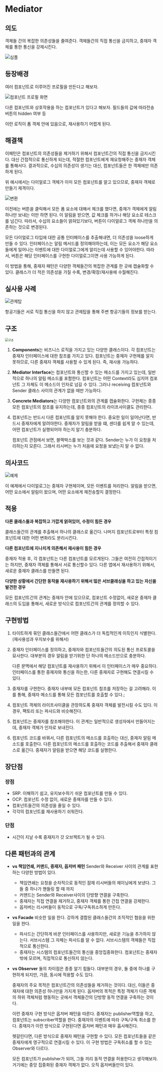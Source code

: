 # Mediator

## 의도

객체들 간의 복잡한 의존성들을 줄여준다. 객체들간의 직접 통신을 금지하고, 중재자 객체를 통한 통신을 강제시킨다.

![심플](https://refactoring.guru/images/patterns/content/mediator/mediator-2x.png)

## 등장배경

여러 컴포넌트로 이루어진 프로필을 만든다고 해보자.

![컴포넌트 프로필 화면](https://refactoring.guru/images/patterns/diagrams/mediator/problem1-en-2x.png)

다른 컴포넌트와 상호작용을 하는 컴포넌트가 있다고 해보자. 필드들의 값에 따라전송 버튼의 hidden 여부 등

이런 로직이 폼 객체 안에 있음으로, 재사용하기 어렵게 된다.

## 해결책 

이패턴은 컴포넌트의 의존성들을 제거하기 위해서 컴포넌트간의 직접 통신을 금지시킨다. 대신 간접적으로 통신하게 되는데, 적절한 컴포넌트에게 재요청해주는 중재자 객체를 통해서다. 결과적으로, 수십의 의존성이 생기는 대신, 컴포넌트들은 한 객체에만 의존하게 된다.

위 예시에서는 다이얼로그 객체가 이미 모든 컴포넌트를 알고 있으므로, 중재자 객체로 만들기 제격이다.

![변환](https://refactoring.guru/images/patterns/diagrams/mediator/solution1-en-2x.png)

이전에는 버튼을 클릭해서 모든 폼 요소에 대해서 체크를 했다면, 중재가 객체에게 알림 하나만 보내는 이만 하면 된다. 이 알림을 받으면, 값 체크를 하거나 해당 요소로 테스크를 넘긴다. 따라서, 수십의 요소들이 얽혀있기보다, 버튼이 다이얼로그 객체 하나만을 의존하는 것으로 변경된다.

모든 다이얼로그 타입에 대한 공통 인터페이스를 추출해내면, 더 의존성을 loose하게 만들 수 있다. 인터페이스는 알림 메서드를 정의해야하는데, 이는 모든 요소가 해당 요소들에게 일어나는 이벤트에 대한 다이얼로그에게 알리는데 사용할 수 있어야한다. 따라서, 버튼은 해당 인터페이스를 구현한 다이얼로그이면 사용 가능하게 된다.

이 방법을 통해, 중재자 패턴은 다양한 객체들간의 복잡한 관계를 한 곳에 캡슐화할 수 있다. 클래스가 더 적은 의존성을 가질 수록, 변경/확장/재사용에 수월해진다.

## 실사용 사례

![관제탑](https://refactoring.guru/images/patterns/diagrams/mediator/live-example-2x.png)

항공기들은 서로 직접 통신을 하지 않고 관제탑을 통해 주변 항공기들의 정보를 받는다.

## 구조

<img src="https://refactoring.guru/images/patterns/diagrams/mediator/structure-indexed-2x.png" alt="구조" style="zoom:67%;" />

1. **Components**는 비즈니스 로직을 가지고 있는 다양한 클래스이다. 각 컴포넌트는 중재자 인터페이스에 대한 참조를 가지고 있다. 컴포넌트는 중재자 구현체를 알지 못하므로, 다른 중재자 객체를 사용할 수 있게 된다. 즉, 재사용 가능하다.

2. **Mediator Interface**는 컴포넌트와 통신할 수 있는 메소드를 가지고 있는데, 일반적으로 하나의 알림 메소드를 포함한다. 컴포넌트는 어떤 Context라도 심지어 컴포넌트 그 자체도 이 메소드이 인자로 넘길 수 있다. 그러나 receiving 컴포넌트와 Sender 클래스 사이의 관계가 없을 때만 가능하다.

3. **Concrete Mediators**는 다양한 컴포넌트와의 관계를 캡슐화한다. 구현체는 종종 모든 컴포넌트의 참조를 유지하는데, 종종 컴포넌트의 라이프사이클도 관리한다.

4. 컴포넌트는 반드시 다른 컴포넌트를 알지 못해야 한다. 중요한 일이 일어난다면, 반드시 중재자에게 알려야한다. 중재자가 알림을 받을 떄, 센더를 쉽게 알 수 있는데, 어떤 컴포넌트가 실행되어야 하는지 알기 충분하다.

   컴포넌트 관점에서 보면, 블랙박스를 보는 것과 같다. Sender는 누가 이 요청을 처리하는지 모른다. 그래서 리시버는 누가 처음에 요청을 보냈는지 알 수 없다.

## 의사코드

![예제](https://refactoring.guru/images/patterns/diagrams/mediator/example-2x.png)

이 예제에서 다이얼로그는 중재자 구현체이며, 모든 이벤트를 처리한다. 알림을 받으면, 어떤 요소에서 알림이 왔으며, 어떤 요소에게 재전송할지 결정한다.

## 적용 

**다른 클래스들과 복잡하고 가깝게 얽혀있어, 수정이 힘든 경우**

클래스들간의 관계를 추출해서 하나의 클래스로 옮긴다. 나머지 컴포넌트로부터 특정 컴포넌트에 대한 어떤 변화라도 분리시킨다.

**다른 컴포넌트에 지나치게 의존해서 재사용이 힘든 경우**

중재자 적용 후, 각 컴포넌트는 다른 컴포넌트를 모르게된다. 그들은 여전히 간접적이기는 하지만, 중재자 객체를 통해서  서로 통신할수 있다. 다른 앱에서 재사용하기 위해서, 새로운 중재자 클래스를 만들면 된다.

**다양한 상황에서 간단한 동작을 재사용하기 위해서 많은 서브클래싱을 하고 있는 자신을 발견한 경우**

모든 컴포넌트간의 관계는 중재자 안에 있으므로, 컴포넌트 수정없이, 새로운 중재자 클래스의 도입을 통해서,  새로운 방식으로 컴포넌트간의 관계를 정의할 수 있다.

## 구현방법 

1. 타이트하게 묶인 클래스들간에서 어떤 클래스가 더 독립적인게 이득인지 식별한다.(재사용성과 우지보수를 위해서)

2. 중재자 인터페이스를 정의하고, 중재자와 컴포넌트들간의 의도된 통신 프로토콜을 묘사한다. 대부분의 경우 알림을 받기위한 단 하나의 메소드만으로 충분하다.

   다른 문맥에서 해당 컴포넌트를 재사용하기 위해서 이 인터페이스가 매우 중요하다. 인터페이스를 통한 중재자와 통신을 하는한, 다른 중재자로 구현해도 연결시킬 수 있다.

3. 중재자를 구현한다. 중재자 내부에 모든 컴포넌트 참조를 저장하는 걸 고려해라. 이를 통해, 중재자 메소드를 통해 모든 컴포넌트를 호출할 수 있다.;

4. 컴포넌트 객체의 라이프사이클을 관장하도록 중재자 객체를 발전시킬 수도 있다. 이 경우, 팩토리 또는 파사드와 비슷해진다.

5. 컴포넌트는 중재자를 참조해야한다. 이 관계는 일반적으로 생성자에서 만들어지는데, 중재자 객체가 인자로 보내진다.

6. 컴포넌트 코드를 바꿔서, 다른 컴포넌트의 메소드를 호출하는 대신, 중재자 알림 메소드를 호출한다. 다른 컴포넌트의 메소드를 호출하는 코드를 추출해서 중재자 클래스로 옮긴다. 중재자가 알림을 받으면 해당 코드를 실행한다.

## 장단점 

### 장점

- SRP. 이해하기 쉽고, 유지보수하기 쉬운 컴포넌트를 만들 수 있다.
- OCP. 컴포넌트  수정 없이, 새로운 중재자를 만들 수 있다.
- 컴포넌트들간의 의존성을 줄일 수 있다.
- 각각의 컴포넌트를 재사용하기 쉬워진다.

### 단점

- 시간이 지날 수록 중재자가 갓 오브젝트가 될 수 있다.

## 다른 패턴과의 관계 

- **vs 책임연쇄, 커맨드, 중재자, 옵저버 패턴**
  Sender와 Receiver 사이의 관계를 표현하는 다양한 방법이 있다.

  - 책임연쇄는 요청을 순차적으로 동적인 잠재 리시버들의 체이닝에게 보낸다. 그들 중 하나가 핸들링 할 때 까지
  - 커맨드는 Sender와 Receiver사이의 단방향 연결을 구축한다.
  - 중재자는 직접 연결을 제거하고, 중재자 객체를 통한 간접 연결을 강제한다.
  - 옵저버는 리시버들이 동적으로 구독/구독취소하게 만든다.

- **vs Facade**
  비슷한 일을 한다. 강하게 결합된 클래스들간의 조직적인 협응을 위한 일을 한다.

  - 파사드는 간단하게 바꾼 인터페이스를 사용하지만, 새로운 기능을 추가하지 않는다. 서브시스템 그 자체는 파사드를 알 수 없다. 서브시스템의 객체들은 직접적으로 통신한다.
  - 중재자는 시스템의 컴포넌트들간의 통신을 중앙집중화한다. 컴포넌트는 중재자 밖에 모르며, 직접적으로 통신하지 않는다.

- **vs Observer**
  둘의 차이점은 종종 알기 힘들다. 대부분의 경우, 둘 중에 하나를 구현하게 되지만, 가끔, 동시에 적용할 수도 있다.

  중재자의 주요 목적은 컴포넌트간의 의존성들을 제거하는 것이다. 대신, 이들은 중재자에 대한 의존성 하나만을 가지게 된다. 옵저버의 목적은 특정 객체가  다른 객체의 하위 객체처럼 행동하는 곳에서 객체들간의 단방향 동적 연결을 구축하는 것이다.

  이런 중재자 구현 방식은 옵저버 패턴을 따른다. 중재자는 publisher역할을 하고, 컴포넌트는 subscriber역할을 한다. 중재자의 이벤트에 따라 구독/구독 취소를 한다. 중재자가 이런 방식으로 구현된다면 옵저버 패턴과 매우 흡사해진다.

  헷갈린다면, 다른 방식으로 중재자 패턴을 구현할 수 있다. 모든 컴포넌트들을 같은 중재자에게 영구적으로 연결시킬 수 있다. 이 구현 방법은 구독취소를 할 수 있는 Observer와 다르다.

  모든 컴포넌트가 publisher가 되어, 그들 끼리 동적 연결을 허용한다고 생각해보자. 거기에는 중앙 집중화된 중재자 객체가 없다. 오직 옵저버들만이 있다.

